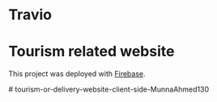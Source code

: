 # Travio
# Tourism related website

This project was deployed with [Firebase](https://travel-agency-e968e.web.app/).


#   t o u r i s m - o r - d e l i v e r y - w e b s i t e - c l i e n t - s i d e - M u n n a A h m e d 1 3 0 
 
 